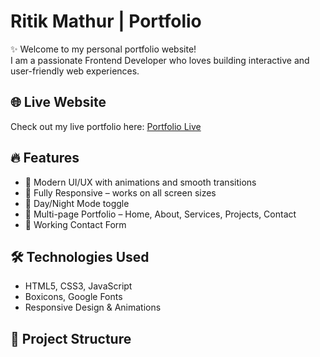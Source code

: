 # Ritik Mathur | Portfolio

✨ Welcome to my personal portfolio website!  
I am a passionate Frontend Developer who loves building interactive and user-friendly web experiences.

## 🌐 Live Website
Check out my live portfolio here: [Portfolio Live](https://your-live-website-link.com)

## 🔥 Features
- 🎨 Modern UI/UX with animations and smooth transitions
- 📱 Fully Responsive – works on all screen sizes
- 🌙 Day/Night Mode toggle
- 📂 Multi-page Portfolio – Home, About, Services, Projects, Contact
- 📧 Working Contact Form

## 🛠️ Technologies Used
- HTML5, CSS3, JavaScript
- Boxicons, Google Fonts
- Responsive Design & Animations

## 📂 Project Structure
